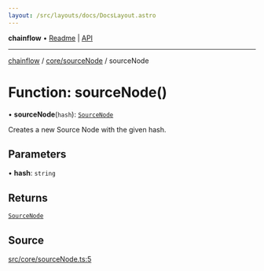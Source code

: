```yaml
---
layout: /src/layouts/docs/DocsLayout.astro
---
```


**chainflow** • [Readme](/docs/README) \| [API](/docs/modules)

***

[chainflow](/docs/README) / [core/sourceNode](/docs/core/sourceNode/README) / sourceNode

# Function: sourceNode()

• **sourceNode**(`hash`): [`SourceNode`](/docs/core/sourceNode/interfaces/SourceNode)

Creates a new Source Node with the given hash.

## Parameters

• **hash**: `string`

## Returns

[`SourceNode`](/docs/core/sourceNode/interfaces/SourceNode)

## Source

[src/core/sourceNode.ts:5](https://github.com/edwinlzs/chainflow/blob/99ff659/src/core/sourceNode.ts#L5)
